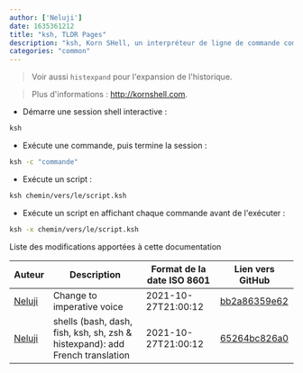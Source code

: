 ```yaml
---
author: ['Neluji']
date: 1635361212
title: "ksh, TLDR Pages"
description: "ksh, Korn SHell, un interpréteur de ligne de commande compatible avec Bash."
categories: "common"
---
```

> Voir aussi `histexpand` pour l'expansion de l'historique.

> Plus d'informations : <http://kornshell.com>.

- Démarre une session shell interactive :

```bash
ksh
```

- Exécute une commande, puis termine la session :

```bash
ksh -c "commande"
```

- Exécute un script :

```bash
ksh chemin/vers/le/script.ksh
```

- Exécute un script en affichant chaque commande avant de l'exécuter :

```bash
ksh -x chemin/vers/le/script.ksh
```
Liste des modifications apportées à cette documentation


Auteur | Description | Format de la date ISO 8601 | Lien vers GitHub
------|-----|-----|-----
[Neluji](mailto:38362829+Neluji@users.noreply.github.com) | Change to imperative voice | 2021-10-27T21:00:12 | [bb2a86359e62](https://github.com/tldr-pages/tldr/commit/bb2a86359e620df6c5463078f52eeeee287b4541)
[Neluji](mailto:38362829+Neluji@users.noreply.github.com) | shells (bash, dash, fish, ksh, sh, zsh & histexpand): add French translation | 2021-10-27T21:00:12 | [65264bc826a0](https://github.com/tldr-pages/tldr/commit/65264bc826a08f99724adb5892927a865c5960ea)


